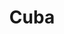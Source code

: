 ---
order: 1
thumbnail: /images/brokers-and-realtors/portfolio/cuba/thumbnail.jpg
title: Cuba
credit: MSGSSS
slides:
  - image: /images/brokers-and-realtors/portfolio/cuba/slide-1.jpg
    proportion: video
  - image: /images/brokers-and-realtors/portfolio/cuba/slide-2.jpg
    proportion: video
  - image: /images/brokers-and-realtors/portfolio/cuba/slide-3.jpg
    proportion: square
  - image: /images/brokers-and-realtors/portfolio/cuba/slide-4.jpg
    proportion: video
  - image: /images/brokers-and-realtors/portfolio/cuba/slide-5.jpg
    proportion: video
  - image: /images/brokers-and-realtors/portfolio/cuba/slide-6.jpg
    proportion: video
  - image: /images/brokers-and-realtors/portfolio/cuba/slide-7.jpg
    proportion: video
---